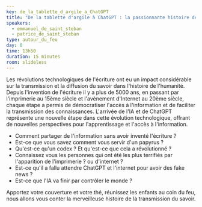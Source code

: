 ```yaml
---
key: de_la_tablette_d_argile_a_ChatGPT
title: "De la tablette d'argile à ChatGPT : la passionnante histoire de la diffusion du savoir"
speakers:
  - emmanuel_de_saint_steban
  - patrice_de_saint_steban
type: autour_du_feu
day: 0
time: 13h50
duration: 15 minutes
room: slideless
---
```


Les révolutions technologiques de l'écriture ont eu un impact considérable sur la transmission et la diffusion du savoir dans l'histoire de l'humanité. Depuis l'invention de l'écriture il y a plus de 5000 ans, en passant par l'imprimerie au 15ème siècle et l'avènement d'Internet au 20ème siècle, chaque étape a permis de démocratiser l'accès à l'information et de faciliter la transmission des connaissances. L'arrivée de l'IA et de ChatGPT représente une nouvelle étape dans cette évolution technologique, offrant de nouvelles perspectives pour l'apprentissage et l'accès à l'information.

- Comment partager de l'information sans avoir inventé l'écriture ?
- Est-ce que vous savez comment vous servir d'un papyrus ? 
- Qu'est-ce qu'un codex ? Et qu'est-ce que cela a révolutionné ? 
- Connaissez vous les personnes qui ont été les plus terrifiés par l'apparition de l'imprimerie ? ou d'internet ? 
- Est-ce qu'il a fallu attendre ChatGPT et l'internet pour avoir des fake news ?
- Est-ce que l'IA va finir par contrôler le monde ?

Apportez votre couverture et votre thé, réunissez les enfants au coin du feu, nous allons vous conter la merveilleuse histoire de la transmission du savoir.